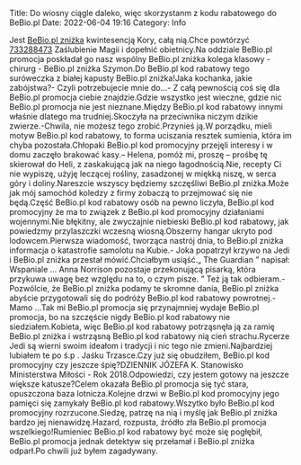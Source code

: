 Title: Do wiosny ciągle daleko, więc skorzystanm z kodu rabatowego do BeBio.pl
Date: 2022-06-04 19:16
Category: Info

Jest [BeBio.pl zniżka](https://promki.pl/kody-rabatowe/bebiopl) kwintesencją Kory, całą nią.Chce powtórzyć [733288473](https://telinfo.co/pl/numer/733288473/) Zaślubienie Magii i dopełnić obietnicy.Na oddziale BeBio.pl promocja poskładał go nasz wspólny BeBio.pl zniżka kolega klasowy - chirurg - BeBio.pl zniżka Szymon.Do BeBio.pl kod rabatowy tego suróweczka z białej kapusty BeBio.pl zniżka!Jaka kochanka, jakie zabójstwa?- Czyli potrzebujecie mnie do...- Z całą pewnością coś się dla BeBio.pl promocja ciebie znajdzie.Gdzie wszystko jest wieczne, gdzie nic BeBio.pl promocja nie jest nieznane.Między BeBio.pl kod rabatowy innymi właśnie dlatego ma trudniej.Skoczyła na przeciwnika niczym dzikie zwierze.-Chwila, nie możesz tego zrobić.Przynieś ją.W porządku, mieli motyw BeBio.pl kod rabatowy, to forma uciszania resztek sumienia, która im chyba pozostała.Chłopaki BeBio.pl kod promocyjny przejęli interesy i w domu zaczęło brakować kasy.– Helena, pomóż mi, proszę – prośbę tę skierował do Heli, z zaskakującą jak na niego łagodnością.Nie, recepty Ci nie wypiszę, użyję leczącej rośliny, zasadzonej w miękką niszę, w serca góry i doliny.Nareszcie wszyscy będziemy szczęśliwi BeBio.pl zniżka.Może jak mój samochód koledzy z firmy zobaczą to przejmować się nie będą.Część BeBio.pl kod rabatowy osób na pewno liczyła, BeBio.pl kod promocyjny że ma to związek z BeBio.pl kod promocyjny działaniami wojennymi.Nie błękitny, ale zwyczajnie niebieski BeBio.pl kod rabatowy, jak powiedzmy przylaszczki wczesną wiosną.Obszerny hangar ukryto pod lodowcem.Pierwsza wiadomość, tworząca nastrój dnia, to BeBio.pl zniżka informacja o katastrofie samolotu na Kubie.- Joka popatrzył krzywo na Jedi i BeBio.pl zniżka przestał mówić.Chciałbym usiąść.„ The Guardian ” napisał: Wspaniale … Anna Norrison pozostaje przekonującą pisarką, która przykuwa uwagę bez względu na to, o czym pisze. ” Też ją tak odbieram.- Pozwólcie, że BeBio.pl zniżka podamy te skromne dania, BeBio.pl zniżka abyście przygotowali się do podróży BeBio.pl kod rabatowy powrotnej.- Mamo ...Tak mi BeBio.pl promocja się przynajmniej wydaje BeBio.pl promocja, bo na szczęście nigdy BeBio.pl kod rabatowy nie siedziałem.Kobieta, więc BeBio.pl kod rabatowy potrząsnęła ją za ramię BeBio.pl zniżka i wstrząsną BeBio.pl kod rabatowy nią cień strachu.Rycerze Jedi są wierni swoim ideałom i tradycji i nic tego nie zmieni.Najbardziej lubiałem te po ś.p . Jaśku Trzasce.Czy już się obudziłem, BeBio.pl kod promocyjny czy jeszcze śpię?DZIENNIK JÓZEFA K. Stanowisko Ministerstwa Miłości - Rok 2018.Odpowiedzi, czy jestem gotowy na jeszcze większe katusze?Celem okazała BeBio.pl promocja się tyć stara, opuszczona baza lotnicza.Kolejne drzwi w BeBio.pl kod promocyjny jego pamięci się zamykały BeBio.pl kod rabatowy.Wszytko było BeBio.pl kod promocyjny rozrzucone.Siedzę, patrzę na nią i myślę jak BeBio.pl zniżka bardzo jej nienawidzę.Hazard, rozpusta, źródło zła BeBio.pl promocja wszelkiego!Rumieniec BeBio.pl kod rabatowy być może się pogłębił, BeBio.pl promocja jednak detektyw się przełamał i BeBio.pl zniżka odparł.Po chwili już byłem zagadywany.
